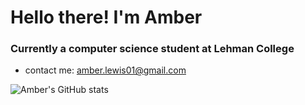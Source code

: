 # Hello there! I'm Amber

### Currently a computer science student at Lehman College
- contact me: [amber.lewis01@gmail.com](amber.lewis01@gmail.com)

![Amber's GitHub stats](https://github-readme-stats.vercel.app/api?username=amjoy01&theme=nightowl&show_icons=true)

